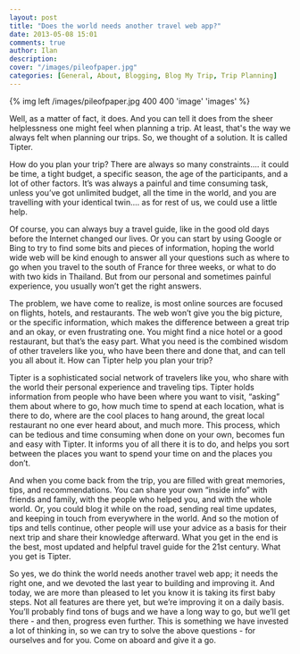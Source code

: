 ```yaml
---
layout: post
title: "Does the world needs another travel web app?"
date: 2013-05-08 15:01
comments: true
author: Ilan
description:  
cover: "/images/pileofpaper.jpg"
categories: [General, About, Blogging, Blog My Trip, Trip Planning]
---
```


{% img left /images/pileofpaper.jpg 400 400 'image' 'images' %}

Well, as a matter of fact, it does. And you can tell it does from the sheer helplessness one might feel when planning a trip. At least, that's the way we always felt when planning our trips. So, we thought of a solution. It is called Tipter. 

How do you plan your trip? There are always so many constraints.... it could be time, a tight budget, a specific season, the age of the participants, and a lot of other factors. It’s was always a painful and time consuming task, unless you’ve got unlimited budget, all the time in the world, and you are travelling with your identical twin.... as for rest of us, we could use a little help.

Of course, you can always buy a travel guide, like in the good old days before the Internet changed our lives. Or you can start by using Google or Bing to try to find some bits and pieces of information, hoping the world wide web will be kind enough to answer all your questions such as where to go when you travel to the south of France for three weeks, or what to do with two kids in Thailand. But from our personal and sometimes painful experience, you usually won’t get the right answers. 

The problem, we have come to realize, is most online sources are focused on flights, hotels, and restaurants. The web won’t give you the big picture, or the specific information, which makes the difference between a great trip and an okay, or even frustrating one. You might find a nice hotel or a good restaurant, but that’s the easy part. What you need is the combined wisdom of other travelers like you, who have been there and done that, and can tell you all about it.
How can Tipter help you plan your trip? 

Tipter is a sophisticated social network of travelers like you, who share with the world their personal experience and traveling tips. Tipter holds information from people who have been where you want to visit, “asking” them about where to go, how much time to spend at each location, what is there to do, where are the cool places to hang around, the great local restaurant no one ever heard about, and much more. This process, which can be tedious and time consuming when done on your own, becomes fun and easy with Tipter. It informs you of all there it is to do, and helps you sort between the places you want to spend your time on and the places you don’t.


And when you come back from the trip, you are filled with great memories, tips, and recommendations. You can share your own “inside info” with friends and family, with the people who helped you, and with the whole world. Or, you could blog it while on the road, sending real time updates, and keeping in touch from everywhere in the world. And so the motion of tips and tells continue, other people will use your advice as a basis for their next trip and share their knowledge afterward. What you get in the end is the best, most updated and helpful travel guide for the 21st century. What you get is Tipter.   


So yes, we do think the world needs another travel web app; it needs the right one, and we devoted the last year to building and improving it. And today, we are more than pleased to let you know it is taking its first baby steps. Not all features are there yet, but we’re improving it on a daily basis. You’ll probably find tons of bugs and we have a long way to go, but we’ll get there - and then, progress even further. This is something we have invested a lot of thinking in, so we can try to solve the above questions - for ourselves and for you. Come on aboard and give it a go.


